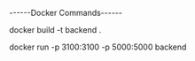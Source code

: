 ------Docker Commands------

docker build -t backend .

docker run -p 3100:3100 -p 5000:5000 backend
